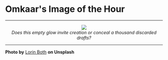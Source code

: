 # Omkaar's Image of the Hour

---

<div align="center">

<a href="https://unsplash.com/photos/a-hand-silhouetted-holding-a-smartphone-4j2H4-J21yU">
  <img src="https://images.unsplash.com/photo-1750056393326-8feed2a1c34f?crop=entropy&cs=tinysrgb&fit=max&fm=jpg&ixid=M3w3NjA2Nzh8MHwxfHJhbmRvbXx8fHx8fHx8fDE3NTIyNjc2MDB8&ixlib=rb-4.1.0&q=80&w=1080" style="max-width:100%; height:auto;">
</a>

<br>
<i>Does this empty glow invite creation or conceal a thousand discarded drafts?</i>

</div>

---

**Photo by** [Lorin Both](https://unsplash.com/@lorinboth) **on Unsplash**
